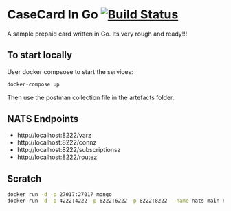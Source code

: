 # CaseCard In Go [![Build Status](https://travis-ci.org/richardcase/casecardgo.svg?branch=master)](https://travis-ci.org/richardcase/casecardgo)

A sample prepaid card written in Go. Its very rough and ready!!!

## To start locally

User docker compsose to start the services:
```bash
docker-compose up
```

Then use the postman collection file in the artefacts folder.

## NATS Endpoints
- http://localhost:8222/varz
- http://localhost:8222/connz
- http://localhost:8222/subscriptionsz
- http://localhost:8222/routez

## Scratch

```bash
docker run -d -p 27017:27017 mongo
docker run -d -p 4222:4222 -p 6222:6222 -p 8222:8222 --name nats-main nats
```
